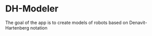 # DH-Modeler
The goal of the app is to create models of robots based on Denavit-Hartenberg notation
